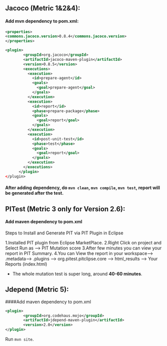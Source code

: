 ##  Jacoco (Metric 1&2&4):
#### Add mvn dependency to pom.xml:
```xml
<properties>
<commons.jacoco.version>0.8.4</commons.jacoco.version>
</properties>

<plugin>
        <groupId>org.jacoco</groupId>
        <artifactId>jacoco-maven-plugin</artifactId>
        <version>0.8.5</version>
        <executions>
          <execution>
            <id>prepare-agent</id>
            <goals>
              <goal>prepare-agent</goal>
            </goals>
          </execution>
          <execution>
            <id>report</id>
            <phase>prepare-package</phase>
            <goals>
              <goal>report</goal>
            </goals>
          </execution>
          <execution>
            <id>post-unit-test</id>
            <phase>test</phase>
            <goals>
              <goal>report</goal>
            </goals>
          </execution>
        </executions>
      </plugin>
</plugin>
```
#### After adding dependency, do `mvn clean`, `mvn compile`, `mvn test`, report will be generated after the test.

## PITest (Metric 3 only for Version 2.6):
#### Add maven dependency to pom.xml

Steps to Install and Generate PIT via PIT Plugin in Eclipse

1.Installed PIT plugin from Eclipse MarketPlace.
2.Right Click on project and Select Run as --> PIT Mutation score
3.After few minutes you can view your  report in PIT Summary.
4.You can View the report in your workspace--> .metadata--> .plugins --> org.pitest.pitclipse.core --> html_results --> Your Reports (index.html)

- The whole mutation test is super long, around **40-60 minutes**.

## Jdepend (Metric 5):
####Add maven dependency to pom.xml
```xml
<plugin>
        <groupId>org.codehaus.mojo</groupId>
        <artifactId>jdepend-maven-plugin</artifactId>
        <version>2.0</version>
</plugin>
```
Run `mvn site`.